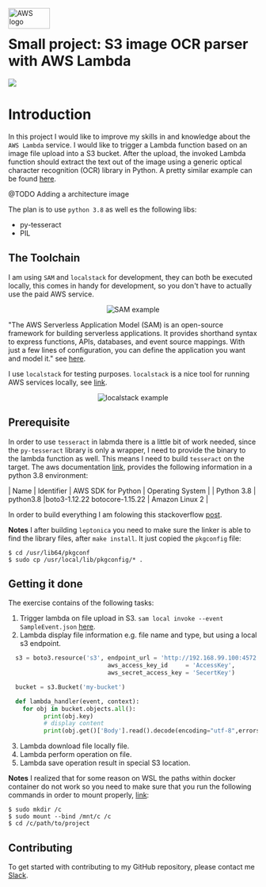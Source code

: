 <img src="https://blog.scottlogic.com/dsmith/assets/featured/aws-logo.png" alt="AWS logo" height="42px" width="84px" align="left"><br>

# Small project: S3 image OCR parser with AWS Lambda
<div>
    <a href="https://github.com/NaPiZip/Tipps-and-tricks">
        <img src="https://img.shields.io/badge/Document%20Version-0.0.1-brightgreen"/>
    </a>  
</div>

# Introduction
In this project I would like to improve my skills in and knowledge about the `AWS Lambda` service. I would like to trigger a Lambda function based on an image file upload into a S3 bucket. After the upload, the invoked Lambda function should extract the text out of the image using a generic optical character recognition (OCR) library in Python. A pretty similar example can be found [here](https://docs.aws.amazon.com/serverless-application-model/latest/developerguide/serverless-example-s3.html).

@TODO Adding a architecture image

The plan is to use `python 3.8` as well es the following libs:
- py-tesseract
- PIL


## The Toolchain
I am using `SAM` and `localstack` for development, they can both be executed locally, this comes in handy for development, so you don't have to actually use the paid AWS service.

<p align="center">
<img src="https://image.slidesharecdn.com/09112017-serverless-local-test-92e8f092-7d1c-43e4-809c-a40335e29637-2097706900-170913194001/95/local-testing-and-deployment-best-practices-for-serverless-applications-aws-online-tech-talks-19-638.jpg?cb=1505331628" alt="SAM example"/></p>

"The AWS Serverless Application Model (SAM) is an open-source framework for building serverless applications. It provides shorthand syntax to express functions, APIs, databases, and event source mappings. With just a few lines of configuration, you can define the application you want and model it." see [here](https://github.com/awslabs/aws-sam-cli).

I use `localstack` for testing purposes. `localstack` is a nice tool for running AWS services locally, see [link](https://localstack.cloud/).

<p align="center">
<img src="https://localstack.cloud/images/diagram.png" alt="localstack example"/></p>

## Prerequisite
In order to use `tesseract` in labmda there is a little bit of work needed, since the `py-tesseract` library is only a wrapper, I need to provide the binary to the lambda function as well. This means I need to build `tesseract` on the target. The aws documentation [link](https://docs.aws.amazon.com/lambda/latest/dg/lambda-runtimes.html), provides the following information in a python 3.8 environment:

| Name | Identifier | AWS SDK for Python | Operating System |
| Python 3.8 | python3.8 |boto3-1.12.22 botocore-1.15.22 | Amazon Linux 2 |
	
In order to build everything I am folowing this stackoverflow [post](https://stackoverflow.com/questions/33588262/tesseract-ocr-on-aws-lambda-via-virtualenv).

**Notes**
I after building `leptonica` you need to make sure the linker is able to find the library files, after `make install`. It just copied the `pkgconfig` file:

```
$ cd /usr/lib64/pkgconf
$ sudo cp /usr/local/lib/pkgconfig/* .
```


## Getting it done
The exercise contains of the following tasks:
1. Trigger lambda on file upload in S3.
 `sam local invoke --event SampleEvent.json` [here](https://docs.aws.amazon.com/serverless-application-model/latest/developerguide/serverless-example-s3.html#serverless-example-s3-test-locally).
2. Lambda display file information e.g. file name and type, but using a local s3 endpoint.
```python
  s3 = boto3.resource('s3', endpoint_url = 'http://192.168.99.100:4572',
                            aws_access_key_id     = 'AccessKey',
                            aws_secret_access_key = 'SecertKey')

  bucket = s3.Bucket('my-bucket')

  def lambda_handler(event, context):
    for obj in bucket.objects.all():
          print(obj.key)
          # display content
          print(obj.get()['Body'].read().decode(encoding="utf-8",errors="ignore"))
```
3. Lambda download file locally file.
4. Lambda perform operation on file.
5. Lambda save operation result in special S3 location.

**Notes**
I realized that for some reason on WSL the paths within docker container do not work so you need to make sure that you run the following commands in order to mount properly, [link](https://github.com/awslabs/aws-sam-cli/issues/336):

```
$ sudo mkdir /c
$ sudo mount --bind /mnt/c /c
$ cd /c/path/to/project
```

## Contributing
To get started with contributing to my GitHub repository, please contact me [Slack](https://join.slack.com/t/napi-friends/shared_invite/enQtNDg3OTg5NDc1NzUxLWU1MWNhNmY3ZTVmY2FkMDM1ODg1MWNlMDIyYTk1OTg4OThhYzgyNDc3ZmE5NzM1ZTM2ZDQwZGI0ZjU2M2JlNDU).
